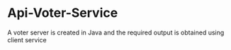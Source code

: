 # Api-Voter-Service
A voter server is created in Java and the required output is obtained using client service
